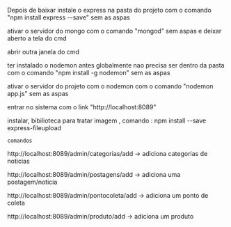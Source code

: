 

Depois de baixar instale o express na pasta do projeto com o comando "npm install express --save" sem as aspas

ativar o servidor do mongo com o comando "mongod" sem aspas e deixar aberto a tela do cmd

abrir outra janela do cmd

ter instalado o nodemon antes globalmente nao precisa ser dentro  da pasta com o comando "npm install -g nodemon"  sem as aspas

ativar o servidor do projeto com o nodemon com o comando "nodemon app.js" sem as aspas


entrar no sistema com o link "http://localhost:8089"

instalar, bibilioteca para tratar imagem , comando : npm install --save express-fileupload

    comandos

http://localhost:8089/admin/categorias/add -> adiciona categorias de noticias

http://localhost:8089/admin/postagens/add -> adiciona uma postagem/noticia

http://localhost:8089/admin/pontocoleta/add -> adiciona um ponto de coleta

http://localhost:8089/admin/produto/add -> adiciona um produto
